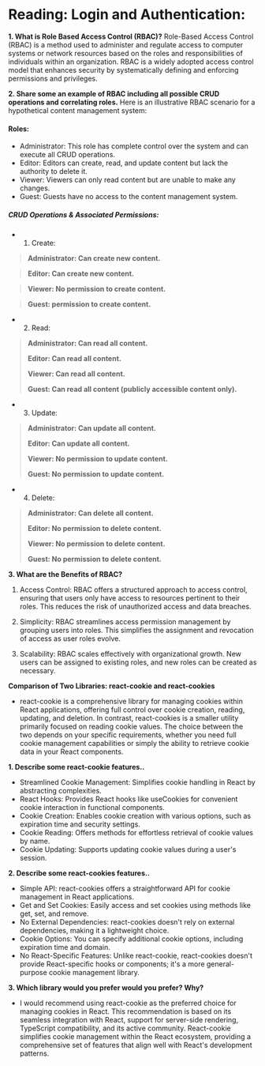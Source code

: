 # Reading: Login and Authentication:

**1. What is Role Based Access Control (RBAC)?**
Role-Based Access Control (RBAC) is a method used to administer and regulate access to computer systems or network resources based on the roles and responsibilities of individuals within an organization. RBAC is a widely adopted access control model that enhances security by systematically defining and enforcing permissions and privileges.

**2. Share some an example of RBAC including all possible CRUD operations and correlating roles.**
Here is an illustrative RBAC scenario for a hypothetical content management system:

#### **Roles**:

* Administrator: This role has complete control over the system and can execute all CRUD operations.
* Editor: Editors can create, read, and update content but lack the authority to delete it.
* Viewer: Viewers can only read content but are unable to make any changes.
* Guest: Guests have no access to the content management system.

##### **CRUD Operations & Associated Permissions**:

* 1. Create:

>**Administrator: Can create new content.**

>**Editor: Can create new content.**

>**Viewer: No permission to create content.**

>**Guest: permission to create content.**

* 2. Read:

>**Administrator: Can read all content.**
>
>**Editor: Can read all content.**
>
>**Viewer: Can read all content.**
>
>**Guest: Can read all content (publicly accessible content only).**

* 3. Update:

>**Administrator: Can update all content.**
>
>**Editor: Can update all content.**
>
>**Viewer: No permission to update content.**
>
>**Guest: No permission to update content.**

* 4. Delete:

>**Administrator: Can delete all content.**
>
>**Editor: No permission to delete content.**
>
>**Viewer: No permission to delete content.**
>
>**Guest: No permission to delete content.**

**3. What are the Benefits of RBAC?**

1. Access Control: RBAC offers a structured approach to access control, ensuring that users only have access to resources pertinent to their roles. This reduces the risk of unauthorized access and data breaches.

2. Simplicity: RBAC streamlines access permission management by grouping users into roles. This simplifies the assignment and revocation of access as user roles evolve.

3. Scalability: RBAC scales effectively with organizational growth. New users can be assigned to existing roles, and new roles can be created as necessary.

**Comparison of Two Libraries: react-cookie and react-cookies**

* react-cookie is a comprehensive library for managing cookies within React applications, offering full control over cookie creation, reading, updating, and deletion. In contrast, react-cookies is a smaller utility primarily focused on reading cookie values. The choice between the two depends on your specific requirements, whether you need full cookie management capabilities or simply the ability to retrieve cookie data in your React components.

**1. Describe some react-cookie features..**

* Streamlined Cookie Management: Simplifies cookie handling in React by abstracting complexities.
* React Hooks: Provides React hooks like useCookies for convenient cookie interaction in functional components.
* Cookie Creation: Enables cookie creation with various options, such as expiration time and security settings.
* Cookie Reading: Offers methods for effortless retrieval of cookie values by name.
* Cookie Updating: Supports updating cookie values during a user's session.

**2. Describe some react-cookies features..**

* Simple API: react-cookies offers a straightforward API for cookie management in React applications.
* Get and Set Cookies: Easily access and set cookies using methods like get, set, and remove.
* No External Dependencies: react-cookies doesn't rely on external dependencies, making it a lightweight choice.
* Cookie Options: You can specify additional cookie options, including expiration time and domain.
* No React-Specific Features: Unlike react-cookie, react-cookies doesn't provide React-specific hooks or components; it's a more general-purpose cookie management library.

**3. Which library would you prefer would you prefer? Why?**

* I would recommend using react-cookie as the preferred choice for managing cookies in React. This recommendation is based on its seamless integration with React, support for server-side rendering, TypeScript compatibility, and its active community. React-cookie simplifies cookie management within the React ecosystem, providing a comprehensive set of features that align well with React's development patterns.
